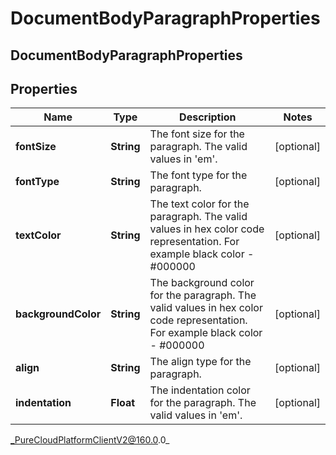 # DocumentBodyParagraphProperties

## DocumentBodyParagraphProperties

## Properties

|Name | Type | Description | Notes|
|------------ | ------------- | ------------- | -------------|
| **fontSize** | **String** | The font size for the paragraph. The valid values in &#39;em&#39;. | [optional] |
| **fontType** | **String** | The font type for the paragraph. | [optional] |
| **textColor** | **String** | The text color for the paragraph. The valid values in hex color code representation. For example black color - #000000 | [optional] |
| **backgroundColor** | **String** | The background color for the paragraph. The valid values in hex color code representation. For example black color - #000000 | [optional] |
| **align** | **String** | The align type for the paragraph. | [optional] |
| **indentation** | **Float** | The indentation color for the paragraph. The valid values in &#39;em&#39;. | [optional] |



_PureCloudPlatformClientV2@160.0.0_
